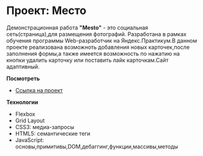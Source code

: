 # Проект: Место


Демонстрационная работа **"Mesto"** - это социальная сеть(страница),для размещения фотографий.
Разработана в рамках обучения программы Web-разработчик на Яндекс.Практикум.В данном проекте реализована возможноть добавления новых карточек,после заполнения формы,а также имеется возможность по нажатию на кнопки удалить карточку или поставить лайк карточкам.Сайт адаптивный.

**Посмотреть**

* [Ссылка на проект](https://20maribel22.github.io/mesto/)

**Технологии**

* Flexbox
* Grid Layout
* CSS3: медиа-запросы
* HTML5: семантические теги
* JavaScript: основы,примитивы,DOM,дебаггинг,функции,массивы,методы
